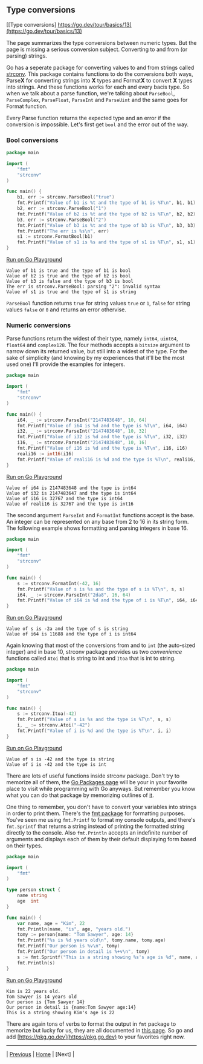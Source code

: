## Type conversions

[[Type conversions] https://go.dev/tour/basics/13](https://go.dev/tour/basics/13)

The page summarizes the type conversions between numeric types. But the page is missing a serious conversion subject. Converting to and from (or parsing) strings.

Go has a seperate package for converting values to and from strings called [strconv](https://pkg.go.dev/strconv). This package contains functions to do the conversions both ways, Parse**X** for converting strings into **X** types and Format**X** to convert **X** types into strings. And these functions works for each and every bacis type. So when we talk about a parse function, we're talking about `ParseBool`, `ParseComplex`, `ParseFloat`, `ParseInt` and `ParseUint` and the same goes for Format function. 

Every Parse function returns the expected type and an error if the conversion is impossible. Let's first get `bool` and the error out of the way. 

### Bool conversions
```go
package main

import (
	"fmt"
	"strconv"
)

func main() {
	b1, err := strconv.ParseBool("true")
	fmt.Printf("Value of b1 is %t and the type of b1 is %T\n", b1, b1)
	b2, err := strconv.ParseBool("1")
	fmt.Printf("Value of b2 is %t and the type of b2 is %T\n", b2, b2)
	b3, err := strconv.ParseBool("2")
	fmt.Printf("Value of b3 is %t and the type of b3 is %T\n", b3, b3)
	fmt.Printf("The err is %s\n", err)
	s1 := strconv.FormatBool(b1)
	fmt.Printf("Value of s1 is %s and the type of s1 is %T\n", s1, s1)
}
```
[Run on Go Playground](https://go.dev/play/p/BnmdO8p24NF)
```
Value of b1 is true and the type of b1 is bool
Value of b2 is true and the type of b2 is bool
Value of b3 is false and the type of b3 is bool
The err is strconv.ParseBool: parsing "2": invalid syntax
Value of s1 is true and the type of s1 is string
```
`ParseBool` function returns `true` for string values `true` or `1`, `false` for string values `false` or `0` and returns an error othervise.

### Numeric conversions
Parse functions return the widest of their type, namely `int64`, `uint64`, `float64` and `complex128`. The four methods accepts a `bitsize` argument to narrow down its returned value, but still into a widest of the type. For the sake of simplicity (and knowing by my experiences that it'll be the most used one) I'll provide the examples for integers.
```go
package main

import (
	"fmt"
	"strconv"
)

func main() {
	i64, _ := strconv.ParseInt("2147483648", 10, 64)
	fmt.Printf("Value of i64 is %d and the type is %T\n", i64, i64)
	i32, _ := strconv.ParseInt("2147483648", 10, 32)
	fmt.Printf("Value of i32 is %d and the type is %T\n", i32, i32)
	i16, _ := strconv.ParseInt("2147483648", 10, 16)
	fmt.Printf("Value of i16 is %d and the type is %T\n", i16, i16)
	reali16 := int16(i16)
	fmt.Printf("Value of reali16 is %d and the type is %T\n", reali16, reali16)
}
```
[Run on Go Playground](https://go.dev/play/p/caw5_efyFut)
```
Value of i64 is 2147483648 and the type is int64
Value of i32 is 2147483647 and the type is int64
Value of i16 is 32767 and the type is int64
Value of reali16 is 32767 and the type is int16
```

The second argument `ParseInt` and `FormatInt` functions accept is the base. An integer can be represented on any base from 2 to 16 in its string form. The following example shows formatting and parsing integers in base 16.
```go
package main

import (
	"fmt"
	"strconv"
)

func main() {
	s := strconv.FormatInt(-42, 16)
	fmt.Printf("Value of s is %s and the type of s is %T\n", s, s)
	i64, _ := strconv.ParseInt("2da8", 16, 64)
	fmt.Printf("Value of i64 is %d and the type of i is %T\n", i64, i64)
}
```
[Run on Go Playground](https://go.dev/play/p/ylO1J1YePVm)
```
Value of s is -2a and the type of s is string
Value of i64 is 11688 and the type of i is int64
```

Again knowing that most of the conversions from and to `int` (the auto-sized integer) and in base 10, strconv package provides us two *convenience* functions called `Atoi` that is string to int and `Itoa` that is int to string.
```go
package main

import (
	"fmt"
	"strconv"
)

func main() {
	s := strconv.Itoa(-42)
	fmt.Printf("Value of s is %s and the type is %T\n", s, s)
	i, _ := strconv.Atoi("-42")
	fmt.Printf("Value of i is %d and the type is %T\n", i, i)
}
```
[Run on Go Playground](https://go.dev/play/p/Davj4OhjfIb)
```
Value of s is -42 and the type is string
Value of i is -42 and the type is int
```

There are lots of useful functions inside strconv package. Don't try to memorize all of them, the [Go Packages page](https://pkg.go.dev/) will be your in your favorite place to visit while programming with Go anyways. But remember you know what you can do that package by memorizing outlines of [it](https://pkg.go.dev/strconv).

One thing to remember, you don't have to convert your variables into strings in order to print them. There's the [fmt package](https://pkg.go.dev/fmt) for formatting purposes. You've seen me using `fmt.Printf` to format my console outputs, and there's `fmt.Sprintf` that returns a string instead of printing the formatted string directly to the console. Also `fmt.Println` accepts an indefinite number of arguments and displays each of them by their default displaying form based on their types.
```go
package main

import (
	"fmt"
)

type person struct {
	name string
	age  int
}

func main() {
	var name, age = "Kim", 22
	fmt.Println(name, "is", age, "years old.")
	tomy := person{name: "Tom Sawyer", age: 14}
	fmt.Printf("%s is %d years old\n", tomy.name, tomy.age)
	fmt.Printf("Our person is %v\n", tomy)
	fmt.Printf("Our person in detail is %+v\n", tomy)
	s := fmt.Sprintf("This is a string showing %s's age is %d", name, age)
	fmt.Println(s)
}
```
[Run on Go Playground](https://go.dev/play/p/_DssyHu-QZy)
```
Kim is 22 years old.
Tom Sawyer is 14 years old
Our person is {Tom Sawyer 14}
Our person in detail is {name:Tom Sawyer age:14}
This is a string showing Kim's age is 22
```

There are again tons of verbs to format the output in `fmt` package to memorize but lucky for us, they are all documented in [this page](https://pkg.go.dev/fmt). So go and add [https://pkg.go.dev](https://pkg.go.dev) to your favorites right now.

---

| [Previous](11-12.md) | [Home](../index.md) | [Next] |
